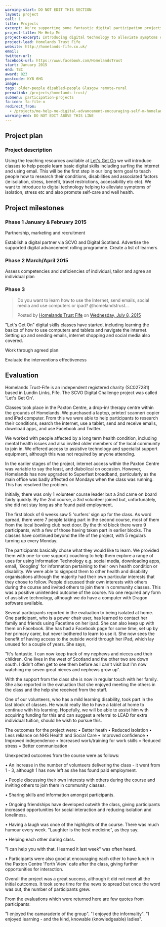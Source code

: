 ```yaml
---
warning-start: DO NOT EDIT THIS SECTION
layout: project
call: 1
title: Projects
excerpt: We're supporting some fantastic digital participation projects. Here are their stories.
project-title: Me Help Me
project-excerpt: Introducing digital technology to alleviate symptoms of isolation and stress and also promote self-care and good health
project-lead: Homelands Trust Fife
website: http://homelands-fife.co.uk/
email:
twitter-url:
facebook-url: https://www.facebook.com/HomelandsTrust
start: January 2015
end: TBC
award: 823
postcode: KY8 6HG
image:
tags: older-people disabled-people Glasgow remote-rural
permalink: /projects/homelands-trust/
submenu: participation-projects
fa-icon: fa-file-o
redirect_from:
  - /projects/me-help-me-digital-advancement-encouraging-self-m-homelands-trust-fife
warning-end: DO NOT EDIT ABOVE THIS LINE
---
```


## Project plan

### Project description

Using the teaching resources available at [Let's Get On](http://www.letsgeton.scot/help-others-get-online/) we will introduce classes to help people learn basic digital skills including surfing the internet and using email. This will be the first step in our long term goal to teach people how to research their conditions, disabilities and associated factors (ie isolation, stress, benefit, travel restrictions, accessibility etc etc). We want to introduce to digital technology helping to alleviate symptoms of isolation, stress etc and also promote self-care and well health.


## Project milestones

### Phase 1 January & February 2015

Partnership, marketing and recruitment

Establish a digital partner via SCVO and Digital Scotland. Advertise the supported digital advancement rolling programme. Create a list of learners.

### Phase 2 March/April 2015

Assess competencies and deficiencies of individual, tailor and agree an individual plan

### Phase 3

<div id="fb-root"></div><script>(function(d, s, id) {  var js, fjs = d.getElementsByTagName(s)[0];  if (d.getElementById(id)) return;  js = d.createElement(s); js.id = id;  js.src = "//connect.facebook.net/en_US/sdk.js#xfbml=1&version=v2.3";  fjs.parentNode.insertBefore(js, fjs);}(document, 'script', 'facebook-jssdk'));</script><div class="fb-post" data-href="https://www.facebook.com/HomelandsTrust/posts/897082917018573:0" data-width="500"><div class="fb-xfbml-parse-ignore"><blockquote cite="https://www.facebook.com/HomelandsTrust/posts/897082917018573:0"><p>Do you want to learn how to use the Internet, send emails, social media and use computers or ipad? &#064;homelandstrust...</p>Posted by <a href="https://www.facebook.com/HomelandsTrust">Homelands Trust Fife</a> on&nbsp;<a href="https://www.facebook.com/HomelandsTrust/posts/897082917018573:0">Wednesday, July 8, 2015</a></blockquote></div></div>

"Let's Get On" digital skills classes have started, including learning the basics of how to use computers and tablets and navigate the internet. Setting up and sending emails, internet shopping and social media also covered.

Work through agreed plan

Evaluate the interventions effectiveness


## Evaluation

Homelands Trust-Fife is an independent registered charity (SC027281) based in Lundin Links, Fife. The SCVO Digital Challenge project was called 'Let's Get On'.

Classes took place in the Paxton Centre, a drop-in/ therapy centre within the grounds of Homelands. We purchased a laptop, printer/ scanner/ copier and iPad computer. From this we were able to help participants to research their conditions, search the internet, use a tablet, send and receive emails, download apps, and use Facebook and Twitter.

We worked with people affected by a long term health condition, including mental health issues and also invited older members of the local community to join in. We offered access to assistive technology and specialist support equipment, although this was not required by anyone attending.

In the earlier stages of the project, internet access within the Paxton Centre was variable to say the least, and diabolical on occasion. However, Homelands has now upgraded to Superfast broadband, particularly as the main office was badly affected on Mondays when the class was running. This has resolved the problem.

Initially, there was only 1 volunteer course leader but a 2nd came on board fairly quickly. By the 2nd course, a 3rd volunteer joined but, unfortunately,  she did not stay long as she found paid employment.

The first block of 6 weeks saw 5 'surfers' sign up for the class. As word spread, there were 7 people taking part in the second course, most of them from the local bowling club next door. By the third block there were 9 participants, with a few of those having taken part in earlier blocks. The classes have continued beyond the life of the project, with 5 regulars turning up every Monday.

The participants basically chose what they would like to learn. We provided them with one-to-one support/ coaching to help them explore a range of uses for using Information Technology e.g. social media, downloading apps, email, 'Googling' for information pertaining to their own health condition or disability. We were able to signpost them to other health and disability organisations although the majority had their own particular interests that they chose to follow. People discussed their own interests with others during the course and invited others to join them in community classes. This was a positive unintended outcome of the course. No one required any form of assistive technology, although we do have a computer with Dragon software available.

Several participants reported in the evaluation to being isolated at home. One participant, who is a power chair user, has learned to contact her family and friends using Facetime on her ipad. She can also keep up with them on Facebook. She has had a Facebook page for some time, set up by her primary carer, but never bothered to learn to use it. She now sees the benefit of having access to the outside world through her iPad, which lay unused for a couple of years. She says,

"It's fantastic. I can now keep track of my nephews and nieces and their children. One lives in the west of Scotland and the other two are down south. I didn't often get to see them before as I can't visit but I'm now watching my seven great nieces and nephews grow up".

With the support from the class she is now in regular touch with her family. She also reported in the evaluation that she enjoyed meeting the others in the class and the help she received from the staff.

One of our volunteers, who has a mild learning disability, took part in the last block of classes. He would really like to have a tablet at home to continue with his learning. Hopefully, we will be able to assist him with acquiring funding for this and can suggest a referral to LEAD for extra individual tuition, should he wish to pursue this.

The outcomes for the project were:
•	Better heath
•	Reduced isolation
•	Less reliance on NHS Health and Social Care
•	Improved confidence
•	Improved independence
•	Increased work/training for work skills
•	Reduced stress
•	Better communication

Unexpected outcomes from the course were as follows:

•	An increase in the number of volunteers delivering the class - it went from 1 - 3, although 1 has now left as she has found paid employment.

•	People discussing their own interests with others during the course and inviting others to join them in community classes.

•	Sharing skills and information amongst participants.

•	Ongoing friendships have developed outwith the class, giving participants increased opportunities for social interaction and reducing isolation and loneliness.

•	Having a laugh was once of the highlights of the course. There was much humour every week. "Laughter is the best medicine", as they say.

•	Helping each other during class.

"I can help you with that. I learned it last week" was often heard.

•	Participants were also good at encouraging each other to have lunch in the Paxton Centre 'Forth View' cafe after the class, giving further opportunities for interaction.

Overall the project was a great success, although it did not meet all the initial outcomes. It took some time for the news to spread but once the word was out, the number of participants grew.

From the evaluations which were returned here are few quotes from participants:

"I enjoyed the camaraderie of the group".
"I enjoyed the informality".
"I enjoyed learning - and the kind, knowable (knowledgeable) ladies".
